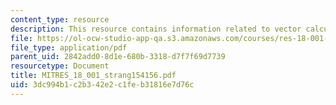 ```yaml
---
content_type: resource
description: This resource contains information related to vector calculus.
file: https://ol-ocw-studio-app-qa.s3.amazonaws.com/courses/res-18-001-calculus-online-textbook-spring-2005/3dc994b1c2b342e2c1feb31816e7d76c_MITRES_18_001_strang154156.pdf
file_type: application/pdf
parent_uid: 2842add0-8d1e-680b-3318-d7f7f69d7739
resourcetype: Document
title: MITRES_18_001_strang154156.pdf
uid: 3dc994b1-c2b3-42e2-c1fe-b31816e7d76c
---
```

